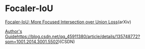 # Focaler-IoU
[Focaler-IoU: More Focused Intersection over Union Loss](https://arxiv.org/abs/2401.10525)(arXiv)

[Author's Guide](https://blog.csdn.net/qq_45911380/article/details/135748772?spm=1001.2014.3001.5502)https://blog.csdn.net/qq_45911380/article/details/135748772?spm=1001.2014.3001.5502)(CSDN)

